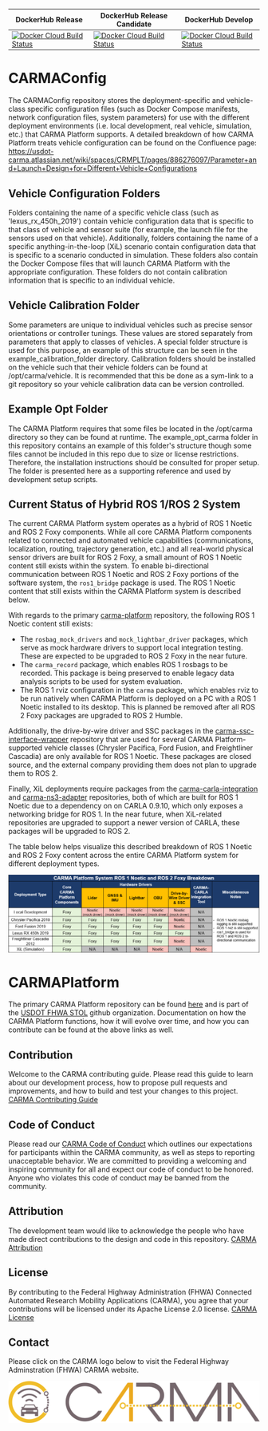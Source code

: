 | DockerHub Release | DockerHub Release Candidate | DockerHub Develop |
|------|-----|-----|
[![Docker Cloud Build Status](https://img.shields.io/docker/cloud/build/usdotfhwastol/carma-config?label=Docker%20Build&logo=232496ED)](https://hub.docker.com/repository/docker/usdotfhwastol/carma-config) | [![Docker Cloud Build Status](https://img.shields.io/docker/cloud/build/usdotfhwastolcandidate/carma-config?label=Docker%20Build&logo=232496ED)](https://hub.docker.com/repository/docker/usdotfhwastolcandidate/carma-config) | [![Docker Cloud Build Status](https://img.shields.io/docker/cloud/build/usdotfhwastoldev/carma-config?label=%20Carma-config)](https://hub.docker.com/repository/docker/usdotfhwastoldev/carma-config)



# CARMAConfig
The CARMAConfig repository stores the deployment-specific and vehicle-class specific configuration files (such as Docker Compose manifests, network configuration files, system parameters) for use with the different deployment environments (i.e. local development, real vehicle, simulation, etc.) that CARMA Platform supports. A detailed breakdown of how CARMA Platform treats vehicle configuration can be found on the Confluence page: https://usdot-carma.atlassian.net/wiki/spaces/CRMPLT/pages/886276097/Parameter+and+Launch+Design+for+Different+Vehicle+Configurations

## Vehicle Configuration Folders
Folders containing the name of a specific vehicle class (such as 'lexus_rx_450h_2019') contain vehicle configuration data that is specific to that class of vehicle and sensor suite (for example, the launch file for the sensors used on that vehicle). Additionally, folders containing the name of a specific anything-in-the-loop (XiL) scenario contain configuration data that is specific to a scenario conducted in simulation. These folders also contain the Docker Compose files that will launch CARMA Platform with the appropriate configuration. These folders do not contain calibration information that is specific to an individual vehicle.

## Vehicle Calibration Folder
Some parameters are unique to individual vehicles such as precise sensor orientations or controller tunings. These values are stored separately from parameters that apply to classes of vehicles. A special folder structure is used for this purpose, an example of this structure can be seen in the example_calibration_folder directory. Calibration folders should be installed on the vehicle such that their vehicle folders can be found at /opt/carma/vehicle. It is recommended that this be done as a sym-link to a git repository so your vehicle calibration data can be version controlled.

## Example Opt Folder
The CARMA Platform requires that some files be located in the /opt/carma directory so they can be found at runtime. The example_opt_carma folder in this repository contains an example of this folder's structure though some files cannot be included in this repo due to size or license restrictions. Therefore, the installation instructions should be consulted for proper setup. The folder is presented here as a supporting reference and used by development setup scripts.

## Current Status of Hybrid ROS 1/ROS 2 System
The current CARMA Platform system operates as a hybrid of ROS 1 Noetic and ROS 2 Foxy components. While all core CARMA Platform components related to connected and automated vehicle capabilities (communications, localization, routing, trajectory generation, etc.) and all real-world physical sensor drivers are built for ROS 2 Foxy, a small amount of ROS 1 Noetic content still exists within the system. To enable bi-directional communication between ROS 1 Noetic and ROS 2 Foxy portions of the software system, the `ros1_bridge` package is used. The ROS 1 Noetic content that still exists within the CARMA Platform system is described below.

With regards to the primary [carma-platform](https://github.com/usdot-fhwa-stol/carma-platform) repository, the following ROS 1 Noetic content still exists:
- The `rosbag_mock_drivers` and `mock_lightbar_driver` packages, which serve as mock hardware drivers to support local integration testing. These are expected to be upgraded to ROS 2 Foxy in the near future.
- The `carma_record` package, which enables ROS 1 rosbags to be recorded. This package is being preserved to enable legacy data analysis scripts to be used for system evaluation.
- The ROS 1 rviz configuration in the `carma` package, which enables rviz to be run natively when CARMA Platform is deployed on a PC with a ROS 1 Noetic installed to its desktop. This is planned be removed after all ROS 2 Foxy packages are upgraded to ROS 2 Humble.

Additionally, the drive-by-wire driver and SSC packages in the [carma-ssc-interface-wrapper](https://github.com/usdot-fhwa-stol/carma-ssc-interface-wrapper) repository that are used for several CARMA Platform-supported vehicle classes (Chrysler Pacifica, Ford Fusion, and Freightliner Cascadia) are only available for ROS 1 Noetic. These packages are closed source, and the external company providing them does not plan to upgrade them to ROS 2.

Finally, XiL deployments require packages from the [carma-carla-integration](https://github.com/usdot-fhwa-stol/carma-carla-integration) and [carma-ns3-adapter](https://github.com/usdot-fhwa-stol/carma-ns3-adapter) repositories, both of which are built for ROS 1 Noetic due to a dependency on on CARLA 0.9.10, which only exposes a networking bridge for ROS 1. In the near future, when XiL-related repositories are upgraded to support a newer version of CARLA, these packages will be upgraded to ROS 2.

The table below helps visualize this described breakdown of ROS 1 Noetic and ROS 2 Foxy content across the entire CARMA Platform system for different deployment types.

![CARMA Platform System ROS Version Overview Table](docs/image/carma-platform-system-ros-version-table.png)

# CARMAPlatform
The primary CARMA Platform repository can be found [here](https://github.com/usdot-fhwa-stol/carma-platform) and is part of the [USDOT FHWA STOL](https://github.com/usdot-fhwa-stol/)
github organization. Documentation on how the CARMA Platform functions, how it will evolve over time, and how you can contribute can be found at the above links as well.

## Contribution
Welcome to the CARMA contributing guide. Please read this guide to learn about our development process, how to propose pull requests and improvements, and how to build and test your changes to this project. [CARMA Contributing Guide](https://github.com/usdot-fhwa-stol/carma-platform/blob/develop/Contributing.md)

## Code of Conduct
Please read our [CARMA Code of Conduct](https://github.com/usdot-fhwa-stol/carma-platform/blob/develop/Code_of_Conduct.md) which outlines our expectations for participants within the CARMA community, as well as steps to reporting unacceptable behavior. We are committed to providing a welcoming and inspiring community for all and expect our code of conduct to be honored. Anyone who violates this code of conduct may be banned from the community.

## Attribution
The development team would like to acknowledge the people who have made direct contributions to the design and code in this repository. [CARMA Attribution](https://github.com/usdot-fhwa-stol/carma-platform/blob/develop/ATTRIBUTION.txt)

## License
By contributing to the Federal Highway Administration (FHWA) Connected Automated Research Mobility Applications (CARMA), you agree that your contributions will be licensed under its Apache License 2.0 license. [CARMA License](https://github.com/usdot-fhwa-stol/carma-platform/blob/develop/docs/License.md)

## Contact
Please click on the CARMA logo below to visit the Federal Highway Adminstration (FHWA) CARMA website.

[![CARMA Image](https://raw.githubusercontent.com/usdot-fhwa-stol/carma-platform/develop/docs/image/CARMA_icon.png)](https://highways.dot.gov/research/research-programs/operations/CARMA)
